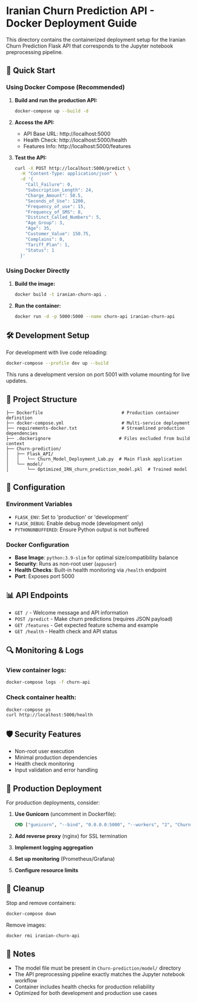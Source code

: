 # Iranian Churn Prediction API - Docker Deployment Guide

This directory contains the containerized deployment setup for the Iranian Churn Prediction Flask API that corresponds to the Jupyter notebook preprocessing pipeline.

## 🚀 Quick Start

### Using Docker Compose (Recommended)

1. **Build and run the production API:**
   ```bash
   docker-compose up --build -d
   ```

2. **Access the API:**
   - API Base URL: http://localhost:5000
   - Health Check: http://localhost:5000/health
   - Features Info: http://localhost:5000/features

3. **Test the API:**
   ```bash
   curl -X POST http://localhost:5000/predict \
     -H "Content-Type: application/json" \
     -d '{
       "Call_Failure": 0,
       "Subscription_Length": 24,
       "Charge_Amount": 50.5,
       "Seconds_of_Use": 1200,
       "Frequency_of_use": 15,
       "Frequency_of_SMS": 8,
       "Distinct_Called_Numbers": 5,
       "Age_Group": 3,
       "Age": 35,
       "Customer_Value": 150.75,
       "Complains": 0,
       "Tariff_Plan": 1,
       "Status": 1
     }'
   ```

### Using Docker Directly

1. **Build the image:**
   ```bash
   docker build -t iranian-churn-api .
   ```

2. **Run the container:**
   ```bash
   docker run -d -p 5000:5000 --name churn-api iranian-churn-api
   ```

## 🛠️ Development Setup

For development with live code reloading:

```bash
docker-compose --profile dev up --build
```

This runs a development version on port 5001 with volume mounting for live updates.

## 📁 Project Structure

```
├── Dockerfile                              # Production container definition
├── docker-compose.yml                      # Multi-service deployment
├── requirements-docker.txt                 # Streamlined production dependencies
├── .dockerignore                          # Files excluded from build context
├── Churn-prediction/
│   ├── Flask_API/
│   │   └── Churn_Model_Deployment_Lab.py  # Main Flask application
│   └── model/
│       └── Optimized_IRN_churn_prediction_model.pkl  # Trained model
```

## 🔧 Configuration

### Environment Variables

- `FLASK_ENV`: Set to 'production' or 'development'
- `FLASK_DEBUG`: Enable debug mode (development only)
- `PYTHONUNBUFFERED`: Ensure Python output is not buffered

### Docker Configuration

- **Base Image**: `python:3.9-slim` for optimal size/compatibility balance
- **Security**: Runs as non-root user (`appuser`)
- **Health Checks**: Built-in health monitoring via `/health` endpoint
- **Port**: Exposes port 5000

## 📊 API Endpoints

- `GET /` - Welcome message and API information
- `POST /predict` - Make churn predictions (requires JSON payload)
- `GET /features` - Get expected feature schema and example
- `GET /health` - Health check and API status

## 🔍 Monitoring & Logs

### View container logs:
```bash
docker-compose logs -f churn-api
```

### Check container health:
```bash
docker-compose ps
curl http://localhost:5000/health
```

## 🛡️ Security Features

- Non-root user execution
- Minimal production dependencies
- Health check monitoring
- Input validation and error handling

## 🚀 Production Deployment

For production deployments, consider:

1. **Use Gunicorn** (uncomment in Dockerfile):
   ```dockerfile
   CMD ["gunicorn", "--bind", "0.0.0.0:5000", "--workers", "2", "Churn_Model_Deployment_Lab:app"]
   ```

2. **Add reverse proxy** (nginx) for SSL termination
3. **Implement logging aggregation**
4. **Set up monitoring** (Prometheus/Grafana)
5. **Configure resource limits**

## 🧹 Cleanup

Stop and remove containers:
```bash
docker-compose down
```

Remove images:
```bash
docker rmi iranian-churn-api
```

## 📝 Notes

- The model file must be present in `Churn-prediction/model/` directory
- The API preprocessing pipeline exactly matches the Jupyter notebook workflow
- Container includes health checks for production reliability
- Optimized for both development and production use cases
